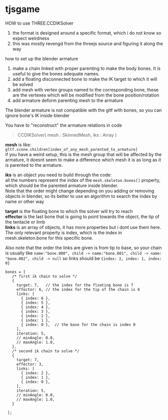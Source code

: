 # tjsgame

HOW to use THREE.CCDIKSolver

1. the format is designed around a specific format, which i do not know so expect weirdness
2. this was mostly revengd from the threejs source and figuring it along the way

how to set up the blender armature
1. make a chain linked with proper parenting to make the body bones. It is useful to give the bones adequate names.
2. add a floating disconnected bone to make the IK target to which it will be solved
3. add mesh with vertex groups named to the corresponding bone, these are the vertexes which will be modified from the bone position/rotation
4. add armature deform parenting mesh to the armature

The blender armature is not compatible with the gltf with bones, so you can ignore bone's IK inside blender

You have to "reconstruct" the armature relations in code

> CCDIKSolver( mesh : SkinnedMesh, iks : Array )

**mesh** is like: ```gltf.scene.children[index_of_any_mesh_parented_to_armature]```  
if you have a weird setup, this is the mesh group that will be affected by the armature, it doesnt seem to make a difference which mesh it is as long as it is parented to the armature.


**iks** is an object you need to build through the code:  
all the numbers represent the index of the ```mesh.skeleton.bones[]``` property, which should be the parented armature inside blender.  
Note that the order might change depending on you adding or removing objects in blender, so its better to use an algorithm to search the index by name or other way

**target** is the floating bone to which the solver will try to reach  
**effector** is the last bone that is going to point towards the object, the tip of the tentacle or limb  
**links** is an array of objects, it has more properties but i dont use them here. The only relevant property is index, which is the index in mesh.skeleton.bone for this specific bone.

Also note that the order the links are given is from tip to base, so your chain is usually like
```name:"bone.000", child -> name:"bone.001", child -> name: "bone.002", child -> null```
so links should be ```{index: 2, index: 1, index: 0}```

```
bones = [
   /* first ik chain to solve */
   {
     target: 7,   // the index for the floating bone is 7
     effector: 6, // the index for the tip of the chain is 6
     links: [
       { index: 6 },
       { index: 5 },
       { index: 4 },
       { index: 3 },
       { index: 2 },
       { index: 1 },
       { index: 0 },  // the base for the chain is index 0
     ],
     iteration: 5,
     // minAngle: 0.0,
     // maxAngle: 1.0,
   },
   /* second ik chain to solve */
   {
     target: 7,
     effector: 3,
     links: [
       { index: 2 },
       { index: 1 },
       { index: 0 },
     ],
     iteration: 5,
     // minAngle: 0.0,
     // maxAngle: 1.0,
   }

 ];
```
